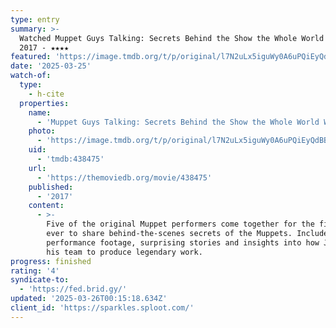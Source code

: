 ```yaml
---
type: entry
summary: >-
  Watched Muppet Guys Talking: Secrets Behind the Show the Whole World Watched,
  2017 - ★★★★
featured: 'https://image.tmdb.org/t/p/original/l7N2uLx5iguWy0A6uPQiEyQdBB4.jpg'
date: '2025-03-25'
watch-of:
  type:
    - h-cite
  properties:
    name:
      - 'Muppet Guys Talking: Secrets Behind the Show the Whole World Watched'
    photo:
      - 'https://image.tmdb.org/t/p/original/l7N2uLx5iguWy0A6uPQiEyQdBB4.jpg'
    uid:
      - 'tmdb:438475'
    url:
      - 'https://themoviedb.org/movie/438475'
    published:
      - '2017'
    content:
      - >-
        Five of the original Muppet performers come together for the first time
        ever to share behind-the-scenes secrets of the Muppets. Includes rare
        performance footage, surprising stories and insights into how Jim led
        his team to produce legendary work.
progress: finished
rating: '4'
syndicate-to:
  - 'https://fed.brid.gy/'
updated: '2025-03-26T00:15:18.634Z'
client_id: 'https://sparkles.sploot.com/'
---
```


